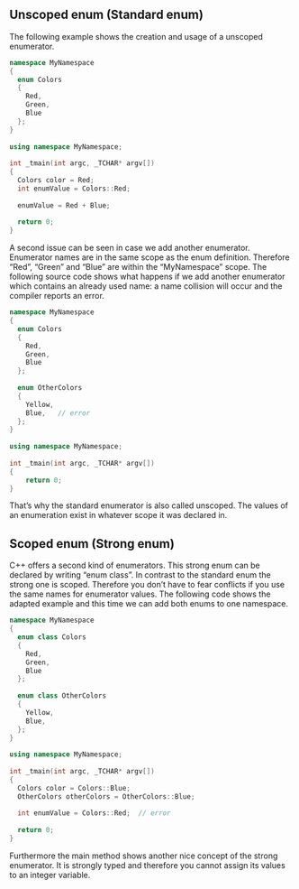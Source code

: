 ## Unscoped enum (Standard enum)

The following example shows the creation and usage of a unscoped enumerator.

```c++
namespace MyNamespace
{
  enum Colors
  {
    Red,
    Green,
    Blue
  };
}
 
using namespace MyNamespace;
 
int _tmain(int argc, _TCHAR* argv[])
{
  Colors color = Red;
  int enumValue = Colors::Red;
 
  enumValue = Red + Blue;
 
  return 0;
}
```

A second issue can be seen in case we add another enumerator. Enumerator names are in the same scope as the enum definition. Therefore “Red”, “Green” and “Blue” are within the “MyNamespace” scope. The following source code shows what happens if we add another enumerator which contains an already used name: a name collision will occur and the compiler reports an error.

```c++
namespace MyNamespace
{
  enum Colors
  {
    Red,
    Green,
    Blue
  };
 
  enum OtherColors
  {
    Yellow,
    Blue,   // error
  };
}
 
using namespace MyNamespace;
 
int _tmain(int argc, _TCHAR* argv[])
{
    return 0;
}
```

That’s why the standard enumerator is also called unscoped. The values of an enumeration exist in whatever scope it was declared in.

## Scoped enum (Strong enum)

C++ offers a second kind of enumerators. This strong enum can be declared by writing “enum class”. In contrast to the standard enum the strong one is scoped. Therefore you don’t have to fear conflicts if you use the same names for enumerator values. The following code shows the adapted example and this time we can add both enums to one namespace.

```c++
namespace MyNamespace
{
  enum class Colors
  {
    Red,
    Green,
    Blue
  };
 
  enum class OtherColors
  {
    Yellow,
    Blue,
  };
}
 
using namespace MyNamespace;
 
int _tmain(int argc, _TCHAR* argv[])
{
  Colors color = Colors::Blue;
  OtherColors otherColors = OtherColors::Blue;
 
  int enumValue = Colors::Red;  // error
 
  return 0;
}
```

Furthermore the main method shows another nice concept of the strong enumerator. It is strongly typed and therefore you cannot assign its values to an integer variable.
